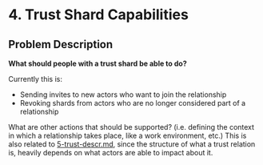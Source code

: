 # 4. Trust Shard Capabilities

## Problem Description

**What should people with a trust shard be able to do?**

Currently this is:

- Sending invites to new actors who want to join the relationship
- Revoking shards from actors who are no longer considered part of a relationship

What are other actions that should be supported? (i.e. defining the context in which a relationship
takes place, like a work environment, etc.) This is also related to
[5-trust-descr.md](/problems/5-trust-description.md), since the structure of what a trust relation
is, heavily depends on what actors are able to impact about it.
